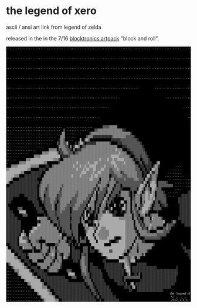 # the legend of xero
ascii / ansi art link from legend of zelda

released in the  in the 7/16 [blocktronics artpack](http://pc.textmod.es/pack/blocktronics_block_n_roll/xr-link.ans) "block and roll".

![link-ans-preview](https://raw.githubusercontent.com/syntax-samurai/zelda/master/preview.png)
